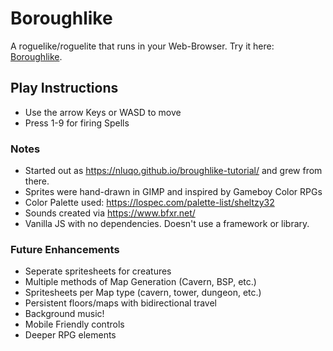 # Boroughlike
A roguelike/roguelite that runs in your Web-Browser. 
Try it here: [Boroughlike](https://fiddlydigital.github.io/Boroughlike/).


## Play Instructions
* Use the arrow Keys or WASD to move
* Press 1-9 for firing Spells

### Notes
* Started out as https://nluqo.github.io/broughlike-tutorial/ and grew from there.
* Sprites were hand-drawn in GIMP and inspired by Gameboy Color RPGs
* Color Palette used: https://lospec.com/palette-list/sheltzy32
* Sounds created via https://www.bfxr.net/
* Vanilla JS with no dependencies. Doesn't use a framework or library.

### Future Enhancements
* Seperate spritesheets for creatures
* Multiple methods of Map Generation (Cavern, BSP, etc.)
* Spritesheets per Map type (cavern, tower, dungeon, etc.)
* Persistent floors/maps with bidirectional travel
* Background music!
* Mobile Friendly controls
* Deeper RPG elements